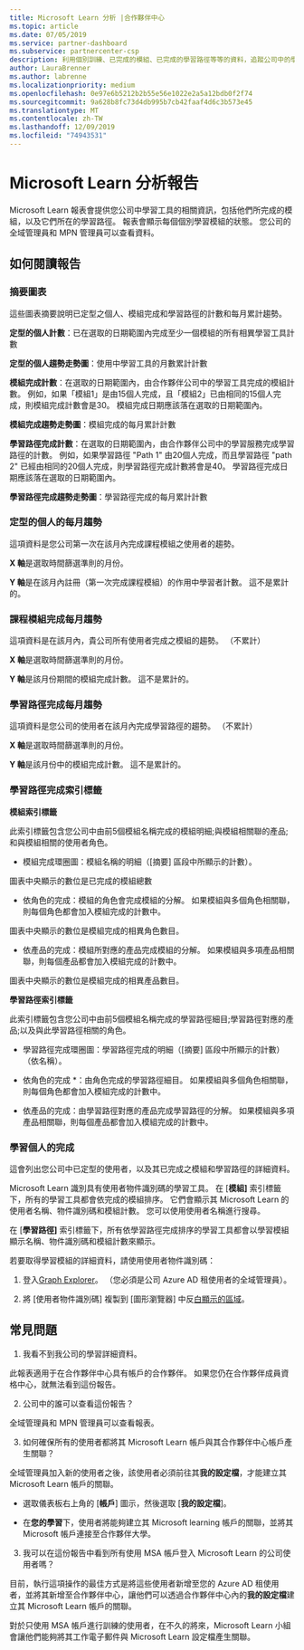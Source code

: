 ```yaml
---
title: Microsoft Learn 分析 |合作夥伴中心
ms.topic: article
ms.date: 07/05/2019
ms.service: partner-dashboard
ms.subservice: partnercenter-csp
description: 利用個別訓練、已完成的模組、已完成的學習路徑等等的資料，追蹤公司中的學習人員。
author: LauraBrenner
ms.author: labrenne
ms.localizationpriority: medium
ms.openlocfilehash: 0e97e6b5212b2b55e56e1022e2a5a12bdb0f2f74
ms.sourcegitcommit: 9a628b8fc73d4db995b7cb42faaf4d6c3b573e45
ms.translationtype: MT
ms.contentlocale: zh-TW
ms.lasthandoff: 12/09/2019
ms.locfileid: "74943531"
---
```

# <a name="microsoft-learn-analytics-report"></a>Microsoft Learn 分析報告

Microsoft Learn 報表會提供您公司中學習工具的相關資訊，包括他們所完成的模組，以及它們所在的學習路徑。 報表會顯示每個個別學習模組的狀態。 您公司的全域管理員和 MPN 管理員可以查看資料。

## <a name="how-to-read-the-report"></a>如何閱讀報告

### <a name="summary-charts"></a>摘要圖表

這些圖表摘要說明已定型之個人、模組完成和學習路徑的計數和每月累計趨勢。


**定型的個人計數**：已在選取的日期範圍內完成至少一個模組的所有相異學習工具計數 

**定型的個人趨勢走勢圖**：使用中學習工具的月數累計計數 

**模組完成計數**：在選取的日期範圍內，由合作夥伴公司中的學習工具完成的模組計數。
例如，如果「模組1」是由15個人完成，且「模組2」已由相同的15個人完成，則模組完成計數會是30。 模組完成日期應該落在選取的日期範圍內。

**模組完成趨勢走勢圖**：模組完成的每月累計計數 

**學習路徑完成計數**：在選取的日期範圍內，由合作夥伴公司中的學習服務完成學習路徑的計數。
例如，如果學習路徑 "Path 1" 由20個人完成，而且學習路徑 "path 2" 已經由相同的20個人完成，則學習路徑完成計數將會是40。 學習路徑完成日期應該落在選取的日期範圍內。

**學習路徑完成趨勢走勢圖**：學習路徑完成的每月累計計數 

### <a name="trained-individuals-monthly-trend"></a>定型的個人的每月趨勢

這項資料是您公司第一次在該月內完成課程模組之使用者的趨勢。 

**X 軸**是選取時間篩選準則的月份。 

**Y 軸**是在該月內註冊（第一次完成課程模組）的作用中學習者計數。 這不是累計的。

### <a name="module-completions-monthly-trend"></a>課程模組完成每月趨勢

這項資料是在該月內，貴公司所有使用者完成之模組的趨勢。 （不累計） 

**X 軸**是選取時間篩選準則的月份。 

**Y 軸**是該月份期間的模組完成計數。 這不是累計的。

### <a name="learning-path-completions-monthly-trend"></a>學習路徑完成每月趨勢

這項資料是您公司的使用者在該月內完成學習路徑的趨勢。 （不累計） 

**X 軸**是選取時間篩選準則的月份。 

**Y 軸**是該月份中的模組完成計數。 這不是累計的。

### <a name="learning-path-completion-tabs"></a>學習路徑完成索引標籤 

**模組索引標籤**

此索引標籤包含您公司中由前5個模組名稱完成的模組明細;與模組相關聯的產品;和與模組相關的使用者角色。  

- 模組完成環圈圖：模組名稱的明細（[摘要] 區段中所顯示的計數）。

圖表中央顯示的數位是已完成的模組總數

- 依角色的完成：模組的角色會完成模組的分解。 如果模組與多個角色相關聯，則每個角色都會加入模組完成的計數中。

圖表中央顯示的數位是模組完成的相異角色數目。 

- 依產品的完成：模組所對應的產品完成模組的分解。 如果模組與多項產品相關聯，則每個產品都會加入模組完成的計數中。    

圖表中央顯示的數位是模組完成的相異產品數目。  

**學習路徑索引標籤**   

此索引標籤包含您公司中由前5個模組名稱完成的學習路徑細目;學習路徑對應的產品;以及與此學習路徑相關的角色。  

- 學習路徑完成環圈圖：學習路徑完成的明細（[摘要] 區段中所顯示的計數）（依名稱）。

- 依角色的完成 *：由角色完成的學習路徑細目。 如果模組與多個角色相關聯，則每個角色都會加入模組完成的計數中。

- 依產品的完成：由學習路徑對應的產品完成學習路徑的分解。 如果模組與多項產品相關聯，則每個產品都會加入模組完成的計數中。

### <a name="completions-by-learning-individuals"></a>學習個人的完成

這會列出您公司中已定型的使用者，以及其已完成之模組和學習路徑的詳細資料。

Microsoft Learn 識別具有使用者物件識別碼的學習工具。 在 [**模組]** 索引標籤下，所有的學習工具都會依完成的模組排序。 它們會顯示其 Microsoft Learn 的使用者名稱、物件識別碼和模組計數。 您可以使用使用者名稱進行搜尋。 

在 [**學習路徑]** 索引標籤下，所有依學習路徑完成排序的學習工具都會以學習模組顯示名稱、物件識別碼和模組計數來顯示。

若要取得學習模組的詳細資料，請使用使用者物件識別碼： 

1. 登入[Graph Explorer](https://developer.microsoft.com/graph/graph-explorer )。 （您必須是公司 Azure AD 租使用者的全域管理員）。

2. 將 [使用者物件識別碼] 複製到 [圖形瀏覽器] 中反[白顯示的區域](https://graph.microsoft.com/v1.0/users/a9633ad7-c8dc-4587-b119-0bc286b0711f)。 

## <a name="faq"></a>常見問題

1. 我看不到我公司的學習詳細資料。

此報表適用于在合作夥伴中心具有帳戶的合作夥伴。 如果您仍在合作夥伴成員資格中心，就無法看到這份報告。

2.  公司中的誰可以查看這份報告？ 

全域管理員和 MPN 管理員可以查看報表。

3. 如何確保所有的使用者都將其 Microsoft Learn 帳戶與其合作夥伴中心帳戶產生關聯？

全域管理員加入新的使用者之後，該使用者必須前往其**我的設定檔**，才能建立其 Microsoft Learn 帳戶的關聯。

- 選取儀表板右上角的 [**帳戶**] 圖示，然後選取 [**我的設定檔**]。 

-  在**您的學習**下，使用者將能夠建立其 Microsoft learning 帳戶的關聯，並將其 Microsoft 帳戶連接至合作夥伴大學。

3. 我可以在這份報告中看到所有使用 MSA 帳戶登入 Microsoft Learn 的公司使用者嗎？

目前，執行這項操作的最佳方式是將這些使用者新增至您的 Azure AD 租使用者，並將其新增至合作夥伴中心，讓他們可以透過合作夥伴中心內的**我的設定檔**建立其 Microsoft Learn 帳戶的關聯。 

對於只使用 MSA 帳戶進行訓練的使用者，在不久的將來，Microsoft Learn 小組會讓他們能夠將其工作電子郵件與 Microsoft Learn 設定檔產生關聯。 

